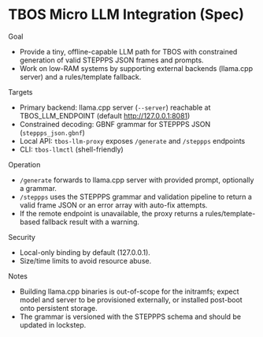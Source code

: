# TBOS Micro LLM Integration (Spec)

Goal
- Provide a tiny, offline-capable LLM path for TBOS with constrained generation of valid STEPPPS JSON frames and prompts.
- Work on low-RAM systems by supporting external backends (llama.cpp server) and a rules/template fallback.

Targets
- Primary backend: llama.cpp server (`--server`) reachable at TBOS_LLM_ENDPOINT (default http://127.0.0.1:8081)
- Constrained decoding: GBNF grammar for STEPPPS JSON (`steppps_json.gbnf`)
- Local API: `tbos-llm-proxy` exposes `/generate` and `/steppps` endpoints
- CLI: `tbos-llmctl` (shell-friendly)

Operation
- `/generate` forwards to llama.cpp server with provided prompt, optionally a grammar.
- `/steppps` uses the STEPPPS grammar and validation pipeline to return a valid frame JSON or an error array with auto-fix attempts.
- If the remote endpoint is unavailable, the proxy returns a rules/template-based fallback result with a warning.

Security
- Local-only binding by default (127.0.0.1).
- Size/time limits to avoid resource abuse.

Notes
- Building llama.cpp binaries is out-of-scope for the initramfs; expect model and server to be provisioned externally, or installed post-boot onto persistent storage.
- The grammar is versioned with the STEPPPS schema and should be updated in lockstep.
